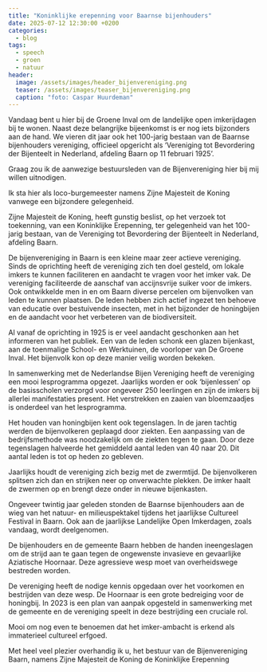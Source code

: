 ```yaml
---
title: "Koninklijke erepenning voor Baarnse bijenhouders"
date: 2025-07-12 12:30:00 +0200
categories:
  - blog
tags:
  - speech
  - groen
  - natuur
header:
  image: /assets/images/header_bijenvereniging.png
  teaser: /assets/images/teaser_bijenvereniging.png
  caption: "foto: Caspar Huurdeman"
---
```


Vandaag bent u hier bij de Groene Inval om de landelijke open imkerijdagen bij te wonen. Naast deze belangrijke bijeenkomst is er nog iets bijzonders aan de hand. We vieren dit jaar ook het 100-jarig bestaan van de Baarnse bijenhouders vereniging, officieel opgericht als ‘Vereniging tot Bevordering der Bijenteelt in Nederland, afdeling Baarn op 11 februari 1925’.


Graag zou ik de aanwezige bestuursleden van de Bijenvereniging hier bij mij willen uitnodigen.


Ik sta hier als loco-burgemeester namens Zijne Majesteit de Koning vanwege een bijzondere gelegenheid.


Zijne Majesteit de Koning, heeft gunstig beslist, op het verzoek tot toekenning, van een Koninklijke Erepenning, ter gelegenheid van het 100-jarig bestaan, van de Vereniging tot Bevordering der Bijenteelt in Nederland, afdeling Baarn.


De bijenvereniging in Baarn is een kleine maar zeer actieve vereniging. Sinds de oprichting heeft de vereniging zich ten doel gesteld, om lokale imkers te kunnen faciliteren en aandacht te vragen voor het imker vak. De vereniging faciliteerde de aanschaf van accijnsvrije suiker voor de imkers. Ook ontwikkelde men in en om Baarn diverse percelen om bijenvolken van leden te kunnen plaatsen. De leden hebben zich actief ingezet ten behoeve van educatie over bestuivende insecten, met in het bijzonder de honingbijen en de aandacht voor het verbeteren van de biodiversiteit.

Al vanaf de oprichting in 1925 is er veel aandacht geschonken aan het informeren van het publiek. Een van de leden schonk een glazen bijenkast, aan de toenmalige School- en Werktuinen, de voorloper van De Groene Inval. Het bijenvolk kon op deze manier veilig worden bekeken.

In samenwerking met de Nederlandse Bijen Vereniging heeft de vereniging een mooi lesprogramma opgezet. Jaarlijks worden er ook ‘bijenlessen’ op de basisscholen verzorgd voor ongeveer 250 leerlingen en zijn de imkers bij allerlei manifestaties present. Het verstrekken en zaaien van bloemzaadjes is onderdeel van het lesprogramma.


Het houden van honingbijen kent ook tegenslagen. In de jaren tachtig werden de bijenvolkeren geplaagd door ziekten. Een aanpassing van de bedrijfsmethode was noodzakelijk om de ziekten tegen te gaan. Door deze tegenslagen halveerde het gemiddeld aantal leden van 40 naar 20. Dit aantal leden is tot op heden zo gebleven.


Jaarlijks houdt de vereniging zich bezig met de zwermtijd. De bijenvolkeren splitsen zich dan en strijken neer op onverwachte plekken. De imker haalt de zwermen op en brengt deze onder in nieuwe bijenkasten.


Ongeveer twintig jaar geleden stonden de Baarnse bijenhouders aan de wieg van het natuur- en milieuspektakel tijdens het jaarlijkse Cultureel Festival in Baarn. Ook aan de jaarlijkse Landelijke Open Imkerdagen, zoals vandaag, wordt deelgenomen.


De bijenhouders en de gemeente Baarn hebben de handen ineengeslagen om de strijd aan te gaan tegen de ongewenste invasieve en gevaarlijke Aziatische Hoornaar. Deze agressieve wesp moet van overheidswege bestreden worden.

De vereniging heeft de nodige kennis opgedaan over het voorkomen en bestrijden van deze wesp. De Hoornaar is een grote bedreiging voor de honingbij. In 2023 is een plan van aanpak opgesteld in samenwerking met de gemeente en de vereniging speelt in deze bestrijding een cruciale rol.


Mooi om nog even te benoemen dat het imker-ambacht is erkend als immaterieel cultureel erfgoed.


Met heel veel plezier overhandig ik u, het bestuur van de Bijenvereniging Baarn, namens Zijne Majesteit de Koning de Koninklijke Erepenning
